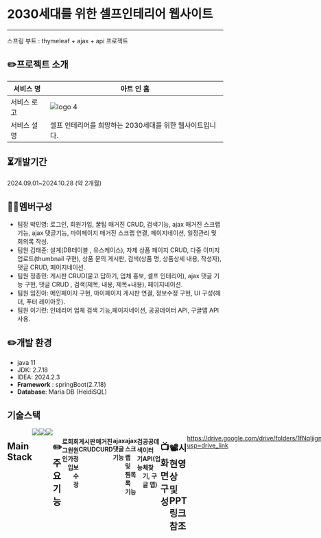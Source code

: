 # 2030세대를 위한 셀프인테리어 웹사이트
---
스프링 부트 : thymeleaf + ajax + api 프로젝트

## ✏️프로젝트 소개
|서비스 명|아트 인 홈|
|------|------|
|서비스 로고|![logo 4](https://github.com/user-attachments/assets/c9092b44-2a21-4bfc-99a0-391adb6085ce)|
|서비스 설명 |셀프 인테리어를 희망하는 2030세대를 위한 웹사이트입니다.|

## ⏳개발기간
2024.09.01~2024.10.28 (약 2개월)

## 🤼‍♀️멤버구성
- 팀장 박민영: 로그인, 회원가입, 꿀팁 매거진 CRUD, 검색기능, ajax 매거진 스크랩 기능, ajax 댓글기능, 마이페이지 매거진 스크랩 연결, 페이지네이션, 일정관리 및 회의록 작성.
- 팀원 김태준: 설계(DB테이블 , 유스케이스), 자제 상품 페이지 CRUD, 다중 이미지 업로드(thumbnail 구현), 상품 문의 게시판, 검색(상품 명, 상품상세 내용, 작성자), 댓글 CRUD, 페이지네이션.
- 팀원 정종민: 게시판 CRUD(묻고 답하기, 업체 홍보, 셀프 인테리어), ajax 댓글 기능 구현, 댓글 CRUD , 검색(제목, 내용, 제목+내용), 페이지네이션. 
- 팀원 임진아: 메인페이지 구현, 마이페이지 게시판 연결, 정보수정 구현, UI 구성(헤더, 푸터 레이아웃).
- 팀원 이기련: 인테리어 업체 검색 기능,페이지네이션, 공공데이터 API, 구글맵 API 사용.

## ✏️개발 환경
- java 11
- JDK: 2.7.18
- IDEA: 2024.2.3
- **Framework** : springBoot(2.7.18)
- **Database**: Maria DB (HeidiSQL)

<h2 align="left"><b>기술스택</b></h3>
<div style="display: flex">
  <h2>Main Stack</h2>
  <img src="https://img.shields.io/badge/Java-007396?style=flat&logo=OpenJDK&logoColor=white"/>
  <img src="https://img.shields.io/badge/intellijidea-F57C00?style=flat&logo=intellijidea&logoColor=#white"/>
  <img src="https://img.shields.io/badge/mariadb-003545?style=flat&logo=mariadb&logoColor=#white"/>

## ✏️주요 기능
#### 로그인
#### 회원가입
#### 회원정보 수정
#### 게시판 CRUD
#### 매거진 CURD
#### ajax 댓글 기능
#### ajax 스크랩 및 찜목록 기능
#### 검색 기능
#### 공공데이터 API(업체찾기, 구글 맵) 


## 📺화면 구성
|메인페이지|상품보기|팁 앤 매거진|
|------|---|---|
|![main](https://github.com/user-attachments/assets/6935f248-f2f3-4e04-be0a-c36b83dbe411)|![product](https://github.com/user-attachments/assets/98397960-d54f-4852-9d23-5099b8eecd83)|![tipNmegazine](https://github.com/user-attachments/assets/a684f125-3cf7-415c-8444-146eb942e668)|


|업체조회|게시판|마이페이지|
|---|---|---|
|![searchFirm](https://github.com/user-attachments/assets/2f8fa0ce-20c7-4e4d-a336-366e2195a06e)|![boardGroup](https://github.com/user-attachments/assets/6c5c2280-af24-44f0-af4c-7ab2b9063325)|![myPage](https://github.com/user-attachments/assets/ed2b571d-7f40-4a22-8631-33e5d33174ea)|


## 📽️시현영상 및 PPT 링크 참조
https://drive.google.com/drive/folders/1fNqljigny3Kaieq7AMtRs83iW48MsGyU?usp=drive_link

## 프로젝트 구조
```
📦src
 ┣ 📂main
 ┃ ┣ 📂java
 ┃ ┃ ┗ 📂com
 ┃ ┃ ┃ ┗ 📂keduit
 ┃ ┃ ┃ ┃ ┗ 📂interiors
 ┃ ┃ ┃ ┃ ┃ ┣ 📂config
 ┃ ┃ ┃ ┃ ┃ ┣ 📂constant
 ┃ ┃ ┃ ┃ ┃ ┣ 📂controller
 ┃ ┃ ┃ ┃ ┃ ┣ 📂dto
 ┃ ┃ ┃ ┃ ┃ ┣ 📂entity
 ┃ ┃ ┃ ┃ ┃ ┣ 📂exception
 ┃ ┃ ┃ ┃ ┃ ┣ 📂repository
 ┃ ┃ ┃ ┃ ┃ ┣ 📂service
 ┃ ┣ 📂resources
 ┃ ┃ ┣ 📂static
 ┃ ┃ ┃ ┣ 📂css
 ┃ ┃ ┃ ┗ 📂img
 ┃ ┃ ┣ 📂templates
 ┃ ┃ ┃ ┣ 📂boards
 ┃ ┃ ┃ ┣ 📂cs
 ┃ ┃ ┃ ┣ 📂fragments
 ┃ ┃ ┃ ┣ 📂layout
 ┃ ┃ ┃ ┣ 📂megazine
 ┃ ┃ ┃ ┣ 📂member
 ┃ ┃ ┃ ┣ 📂product
 ┃ ┃ ┃ ┣ 📂search
 ┣ 📂test
 ┃ ┗ 📂java
 ┃ ┃ ┗ 📂com
 ┃ ┃ ┃ ┗ 📂keduit
 ┃ ┃ ┃ ┃ ┗ 📂interiors
 ┃ ┃ ┃ ┃ ┃ ┗ 📜InteriorsApplicationTests.java
 ┗ 📜.DS_Store
```


